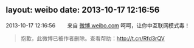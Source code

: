layout: weibo
date: 2013-10-17 12:16:56
---
2013-10-17 12:16:56  &nbsp;&nbsp;&nbsp;&nbsp;&nbsp;&nbsp; 来自 <a href="http://weibo.com/" rel="nofollow">微博 weibo.com</a>
呵呵，让你中互联网模式毒！
>  抱歉，此微博已被作者删除。查看帮助：http://t.cn/Rfd3rQV

